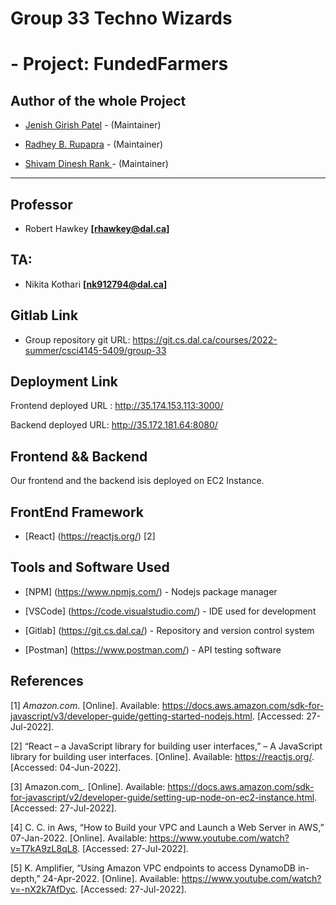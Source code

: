 ﻿# Group 33 Techno Wizards




#  - Project: FundedFarmers

  

## Author of the whole Project

  

- [Jenish Girish Patel](jenish.patel@dal.ca) - (Maintainer)

- [Radhey B. Rupapra](rd824260@dal.ca) - (Maintainer)
- [Shivam Dinesh Rank ](sh789282@dal.ca) - (Maintainer)

  

---

  
## Professor

  

- Robert Hawkey **[rhawkey@dal.ca]**

  

## TA:

  

- Nikita Kothari  **[nk912794@dal.ca]**

  

  

## Gitlab Link

  

- Group repository git URL: <https://git.cs.dal.ca/courses/2022-summer/csci4145-5409/group-33>


## Deployment Link

  

Frontend deployed URL : <http://35.174.153.113:3000/> 

Backend deployed URL: <http://35.172.181.64:8080/> 

 

  

## Frontend && Backend

  

Our frontend  and the backend isis deployed  on EC2 Instance.

  

## FrontEnd Framework

 
- [React] (https://reactjs.org/) [2]

  

## Tools and Software Used

  

- [NPM] (https://www.npmjs.com/) - Nodejs package manager

  
- [VSCode] (https://code.visualstudio.com/) - IDE used for development

  

- [Gitlab] (https://git.cs.dal.ca/) - Repository and version control system

  

- [Postman] (https://www.postman.com/) - API testing software

  
  

## References

  

[1] _Amazon.com_. [Online]. Available: https://docs.aws.amazon.com/sdk-for-javascript/v3/developer-guide/getting-started-nodejs.html. [Accessed: 27-Jul-2022].

  

[2] “React – a JavaScript library for building user interfaces,” – A JavaScript library for building user interfaces. [Online]. Available: https://reactjs.org/. [Accessed: 04-Jun-2022].

  

[3]  Amazon.com_. [Online]. Available: https://docs.aws.amazon.com/sdk-for-javascript/v2/developer-guide/setting-up-node-on-ec2-instance.html. [Accessed: 27-Jul-2022].

  

[4]  C. C. in Aws, “How to Build your VPC and Launch a Web Server in AWS,” 07-Jan-2022. [Online]. Available: https://www.youtube.com/watch?v=T7kA9zL8qL8. [Accessed: 27-Jul-2022].

[5] K. Amplifier, “Using Amazon VPC endpoints to access DynamoDB in-depth,” 24-Apr-2022. [Online]. Available: https://www.youtube.com/watch?v=-nX2k7AfDyc. [Accessed: 27-Jul-2022].

